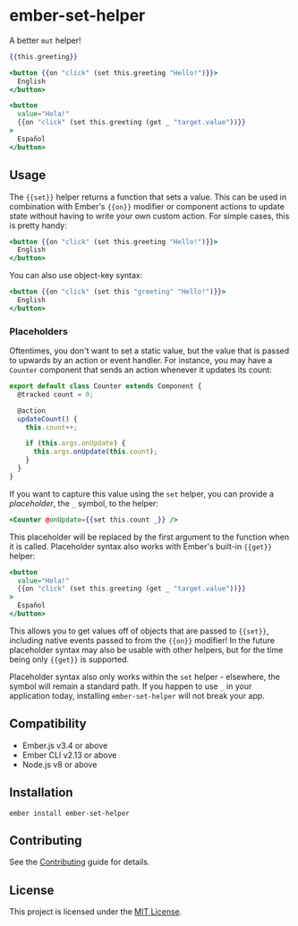 # ember-set-helper

A better `mut` helper!

```hbs
{{this.greeting}}

<button {{on "click" (set this.greeting "Hello!")}}>
  English
</button>

<button
  value="Hola!"
  {{on "click" (set this.greeting (get _ "target.value"))}}
>
  Español
</button>
```

## Usage

The `{{set}}` helper returns a function that sets a value. This can be used in
combination with Ember's `{{on}}` modifier or component actions to update state
without having to write your own custom action. For simple cases, this is pretty
handy:

```hbs
<button {{on "click" (set this.greeting "Hello!")}}>
  English
</button>
```

You can also use object-key syntax:

```hbs
<button {{on "click" (set this "greeting" "Hello!")}}>
  English
</button>
```

### Placeholders

Oftentimes, you don't want to set a static value, but the value that is passed
to upwards by an action or event handler. For instance, you may have a `Counter`
component that sends an action whenever it updates its count:

```js
export default class Counter extends Component {
  @tracked count = 0;

  @action
  updateCount() {
    this.count++;

    if (this.args.onUpdate) {
      this.args.onUpdate(this.count);
    }
  }
}
```

If you want to capture this value using the `set` helper, you can provide a
_placeholder_, the `_` symbol, to the helper:

```hbs
<Counter @onUpdate={{set this.count _}} />
```

This placeholder will be replaced by the first argument to the function when it is
called. Placeholder syntax also works with Ember's built-in `{{get}}` helper:

```hbs
<button
  value="Hola!"
  {{on "click" (set this.greeting (get _ "target.value"))}}
>
  Español
</button>
```

This allows you to get values off of objects that are passed to `{{set}}`,
including native events passed to from the `{{on}}` modifier! In the future
placeholder syntax may also be usable with other helpers, but for the time being
only `{{get}}` is supported.

Placeholder syntax also only works within the `set` helper - elsewhere, the
symbol will remain a standard path. If you happen to use `_` in your application
today, installing `ember-set-helper` will not break your app.

## Compatibility

- Ember.js v3.4 or above
- Ember CLI v2.13 or above
- Node.js v8 or above

## Installation

```
ember install ember-set-helper
```

## Contributing

See the [Contributing](CONTRIBUTING.md) guide for details.

## License

This project is licensed under the [MIT License](LICENSE.md).

